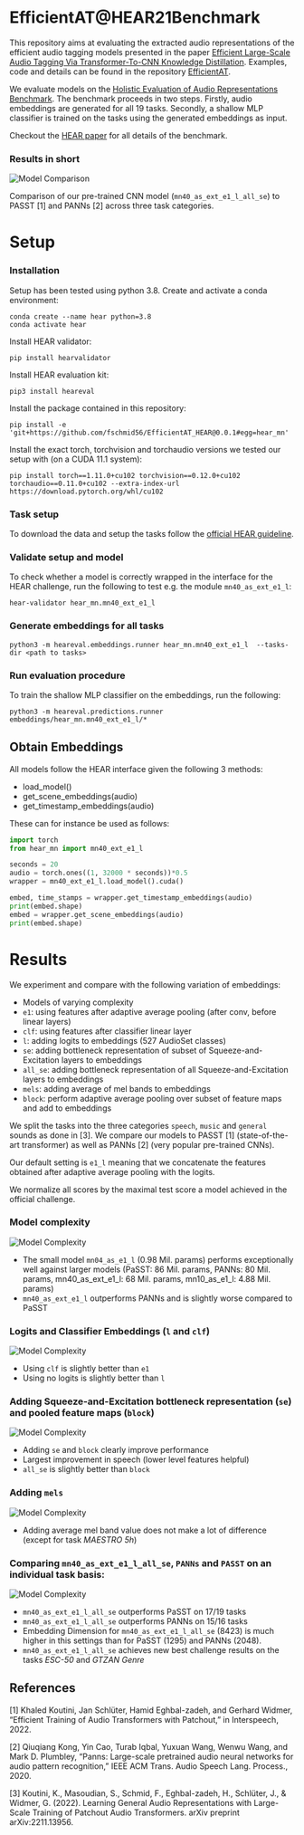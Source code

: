 # EfficientAT@HEAR21Benchmark
This repository aims at evaluating the extracted audio representations of the efficient audio tagging models presented 
in the paper [Efficient Large-Scale Audio Tagging Via Transformer-To-CNN Knowledge Distillation](https://arxiv.org/pdf/2211.04772.pdf).
Examples, code and details can be found in the repository [EfficientAT](https://github.com/fschmid56/EfficientAT).

We evaluate models on the [Holistic Evaluation of Audio Representations Benchmark](https://hearbenchmark.com/). The benchmark
proceeds in two steps. Firstly, audio embeddings are generated for all 19 tasks. Secondly, a shallow MLP classifier
is trained on the tasks using the generated embeddings as input.

Checkout the [HEAR paper](https://arxiv.org/abs/2203.03022) for all details of the benchmark.

### Results in short

![Model Comparison](/images/s4_1.png)

Comparison of our pre-trained CNN model (`mn40_as_ext_e1_l_all_se`) to PASST [1] and PANNs [2] across three 
task categories. 

# Setup
### Installation

Setup has been tested using python 3.8. Create and activate a conda environment:

```
conda create --name hear python=3.8
conda activate hear
```

Install HEAR validator:

```
pip install hearvalidator
```

Install HEAR evaluation kit:

```
pip3 install heareval
```

Install the package contained in this repository: 

```
pip install -e 'git+https://github.com/fschmid56/EfficientAT_HEAR@0.0.1#egg=hear_mn' 
```

Install the exact torch, torchvision and torchaudio versions we tested our setup with (on a CUDA 11.1 system):

```
pip install torch==1.11.0+cu102 torchvision==0.12.0+cu102 torchaudio==0.11.0+cu102 --extra-index-url https://download.pytorch.org/whl/cu102
```

### Task setup

To download the data and setup the tasks follow the [official HEAR guideline](https://hearbenchmark.com/hear-tasks.html).

### Validate setup and model

To check whether a model is correctly wrapped in the interface for the HEAR challenge, run the following to test e.g. the 
module `mn40_as_ext_e1_l`:

```
hear-validator hear_mn.mn40_ext_e1_l
```

### Generate embeddings for all tasks

```
python3 -m heareval.embeddings.runner hear_mn.mn40_ext_e1_l  --tasks-dir <path to tasks>
```

###  Run evaluation procedure

To train the shallow MLP classifier on the embeddings, run the following:

```
python3 -m heareval.predictions.runner embeddings/hear_mn.mn40_ext_e1_l/*
```

## Obtain Embeddings

All models follow the HEAR interface given the following 3 methods:

* load_model() 
* get_scene_embeddings(audio)
* get_timestamp_embeddings(audio)

These can for instance be used as follows:

```python
import torch
from hear_mn import mn40_ext_e1_l

seconds = 20
audio = torch.ones((1, 32000 * seconds))*0.5
wrapper = mn40_ext_e1_l.load_model().cuda()

embed, time_stamps = wrapper.get_timestamp_embeddings(audio)
print(embed.shape)
embed = wrapper.get_scene_embeddings(audio)
print(embed.shape)
```

# Results

We experiment and compare with the following variation of embeddings:
* Models of varying complexity
* `e1`: using features after adaptive average pooling (after conv, before linear layers)
* `clf`: using features after classifier linear layer
* `l`: adding logits to embeddings (527 AudioSet classes)
* `se`: adding bottleneck representation of subset of Squeeze-and-Excitation layers to embeddings
* `all_se`: adding bottleneck representation of all Squeeze-and-Excitation layers to embeddings
* `mels`: adding average of mel bands to embeddings
* `block`: perform adaptive average pooling over subset of feature maps and add to embeddings

We split the tasks into the three categories `speech`, `music` and `general` sounds as done in [3]. We compare our models to 
PASST [1] (state-of-the-art transformer) as well as PANNs [2] (very popular pre-trained CNNs). 

Our default setting is `e1_l` meaning that we concatenate the features obtained after adaptive average pooling with the 
logits.

We normalize all scores by the maximal test score a model achieved in the official challenge.

### Model complexity

![Model Complexity](/images/s0.png)

* The small model `mn04_as_e1_l` (0.98 Mil. params) performs exceptionally well against larger models (PaSST: 86 Mil. params,
PANNs: 80 Mil. params, mn40_as_ext_e1_l: 68 Mil. params, mn10_as_e1_l: 4.88 Mil. params)
* `mn40_as_ext_e1_l` outperforms PANNs and is slightly worse compared to PaSST

### Logits and Classifier Embeddings (`l` and `clf`)

![Model Complexity](/images/s1.png)

* Using `clf` is slightly better than `e1`
* Using no logits is slightly better than `l`

### Adding Squeeze-and-Excitation bottleneck representation (`se`) and pooled feature maps (`block`)

![Model Complexity](/images/s2.png)

* Adding `se` and `block` clearly improve performance
* Largest improvement in speech (lower level features helpful)
* `all_se` is slightly better than `block`

### Adding `mels`

![Model Complexity](/images/s3.png)

* Adding average mel band value does not make a lot of difference (except for task *MAESTRO 5h*)

### Comparing `mn40_as_ext_e1_l_all_se`, `PANNs` and `PASST` on an individual task basis:

![Model Complexity](/images/s4_2.png)

* `mn40_as_ext_e1_l_all_se` outperforms PaSST on 17/19 tasks
* `mn40_as_ext_e1_l_all_se` outperforms PANNs on 15/16 tasks
* Embedding Dimension for `mn40_as_ext_e1_l_all_se` (8423) is much higher in this settings than for 
PaSST (1295) and PANNs (2048).
* `mn40_as_ext_e1_l_all_se` achieves new best challenge results on the tasks *ESC-50* and *GTZAN Genre*

## References

[1] Khaled Koutini, Jan Schlüter, Hamid Eghbal-zadeh, and Gerhard Widmer, “Efficient Training of Audio Transformers with Patchout,” in Interspeech, 2022.

[2] Qiuqiang Kong, Yin Cao, Turab Iqbal, Yuxuan Wang, Wenwu Wang, and Mark D. Plumbley, “Panns: Large-scale pretrained audio neural networks for audio pattern recognition,” IEEE ACM Trans. Audio Speech Lang. Process., 2020.

[3] Koutini, K., Masoudian, S., Schmid, F., Eghbal-zadeh, H., Schlüter, J., & Widmer, G. (2022). Learning General Audio Representations with Large-Scale Training of Patchout Audio Transformers. arXiv preprint arXiv:2211.13956.
